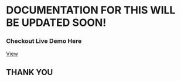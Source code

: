 # DOCUMENTATION FOR THIS WILL BE UPDATED SOON!

### Checkout Live Demo Here 

[View](https://react-intermediate-template-demo.netlify.app/)

## THANK YOU
